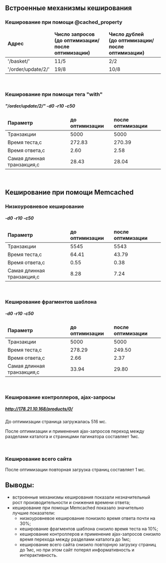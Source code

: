 ## Встроенные механизмы кеширования
### Кеширование при помощи @cached_property
<table>
    <thead>
        <td> <b>Адрес</b> </td>
        <td> <b>Число запросов<br>(до оптимизации/ после оптимизации)</b> </td>
        <td> <b>Число дублей<br>(до оптимизации/ после оптимизации)</b> </td>
    </thead>
    <tbody>
        <tr>
            <td>'/basket/'</td>
            <td>11/5</td>
            <td>2/2</td>
        </tr>
        <tr>
            <td>'/order/update/2/'</td>
            <td>19/8</td>
            <td>10/8</td>
        </tr>
    </tbody>
</table>
<br>

### Кеширование при помощи тега "with"
##### "/order/update/2/"  -d0 -r10 -c50
<table>
    <thead>
        <td> <b>Параметр</b> </td>
        <td> <b>до оптимизации</b> </td>
        <td> <b>после оптимизации</b> </td>
    </thead>
    <tbody>
        <tr>
            <td>Транзакции</td>
            <td>5000</td>
            <td>5000</td>
        </tr>       
        <tr>
            <td>Время теста,с</td>
            <td>272.83</td>
            <td>270.39</td>
        </tr>       
        <tr>
            <td>Время ответа,с</td>
            <td>2.60</td>
            <td>2.58</td>
        </tr>
        <tr>
            <td>Самая длинная транзакция,с</td>
            <td>28.43</td>
            <td>28.04</td>
        </tr>
    </tbody>
</table>  
<br>

## Кеширование при помощи Memcached
### Низкоуровневое кеширование
#####  -d0 -r10 -c50
<table>
    <thead>
        <td> <b>Параметр</b> </td>
        <td> <b>до оптимизации</b> </td>
        <td> <b>после оптимизации</b> </td>
    </thead>
    <tbody>
        <tr>
            <td>Транзакции</td>
            <td>5545</td>
            <td>5543</td>
        </tr>       
        <tr>
            <td>Время теста,с</td>
            <td>64.41</td>
            <td>43.79</td>
        </tr>       
        <tr>
            <td>Время ответа,с</td>
            <td>0.55</td>
            <td>0.38</td>
        </tr>
        <tr>
            <td>Самая длинная транзакция,с</td>
            <td>8.28</td>
            <td>7.24</td>
        </tr>
    </tbody>
</table>  
<br>

### Кеширование фрагментов шаблона
##### -d0 -r10 -c50
<table>
    <thead>
        <td> <b>Параметр</b> </td>
        <td> <b>до оптимизации</b> </td>
        <td> <b>после оптимизации</b> </td>
    </thead>
    <tbody>
        <tr>
            <td>Транзакции</td>
            <td>5000</td>
            <td>5000</td>
        </tr>       
        <tr>
            <td>Время теста,с</td>
            <td>278.29</td>
            <td>249.50</td>
        </tr>       
        <tr>
            <td>Время ответа,с</td>
            <td>2.66</td>
            <td>2.37</td>
        </tr>
        <tr>
            <td>Самая длинная транзакция,с</td>
            <td>33.94</td>
            <td>29.80</td>
        </tr>
    </tbody>
</table>  
<br>

### Кеширование контроллеров, ajax-запросы
##### http://178.21.10.168/products/0/
До оптимизации страница загружалась 516 мс.

После оптимизации и применения ajax-запросов переход между разделами каталога и 
страницами пагинатора составляет 1мс.

<br>


### Кеширование всего сайта
После оптимизации повторная загрузка страниц составляет 1 мс.

## Выводы:
- встроенные механизмы кеширования показали незначительный рост производительности и снижения времени ответа;
- кеширование при помощи Memcached показало значительно лучшие показатели:
    - низкоуровневое кеширование понизило время ответа почти на 30%;
    - кеширование фрагментов шаблона снизило время теста на 10%;
    - кеширование контроллеров и применение ajax-запросов снизило время перехода между разделами каталога до 1мс;
    - кеширование всего сайта снизило повторную загрузку страниц до 1мс, но при этом сайт потерял информативность
      и интерактивность.
